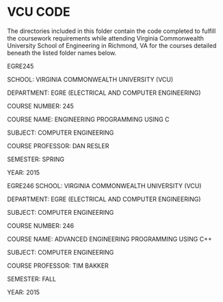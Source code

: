 # VCU CODE

The directories included in this folder contain the code completed to fulfill the coursework requirements while
attending Virginia Commonwealth University School of Engineering in Richmond, VA for the courses detailed beneath
the listed folder names below.

 EGRE245
 
   SCHOOL:           VIRGINIA COMMONWEALTH UNIVERSITY (VCU)

   DEPARTMENT:       EGRE (ELECTRICAL AND COMPUTER ENGINEERING)
 
   COURSE NUMBER:    245
 
   COURSE NAME:      ENGINEERING PROGRAMMING USING C
 
   SUBJECT:          COMPUTER ENGINEERING
 
   COURSE PROFESSOR: DAN RESLER
 
   SEMESTER:         SPRING
 
   YEAR:             2015
 
 EGRE246
   SCHOOL:           VIRGINIA COMMONWEALTH UNIVERSITY (VCU)
 
   DEPARTMENT:       EGRE (ELECTRICAL AND COMPUTER ENGINEERING)
 
   SUBJECT:          COMPUTER ENGINEERING
 
   COURSE NUMBER:    246
 
   COURSE NAME:      ADVANCED ENGINEERING PROGRAMMING USING C++
 
   SUBJECT:          COMPUTER ENGINEERING
 
   COURSE PROFESSOR: TIM BAKKER
 
   SEMESTER:         FALL
 
   YEAR:             2015
